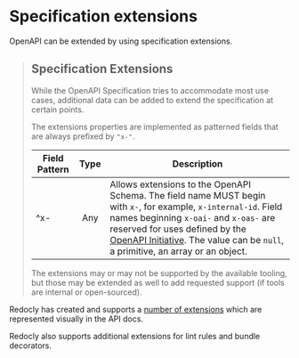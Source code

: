 # Specification extensions

OpenAPI can be extended by using specification extensions.
> ## Specification Extensions
>
> While the OpenAPI Specification tries to accommodate most use cases, additional data can be added to extend the specification at certain points.
>
> The extensions properties are implemented as patterned fields that are always prefixed by `"x-"`.
>
> Field Pattern | Type | Description
> ---|:---:|---
> ^x- | Any | Allows extensions to the OpenAPI Schema. The field name MUST begin with `x-`, for example, `x-internal-id`. Field names beginning `x-oai-` and `x-oas-` are reserved for uses defined by the [OpenAPI Initiative](https://www.openapis.org/). The value can be `null`, a primitive, an array or an object.
>
> The extensions may or may not be supported by the available tooling, but those may be extended as well to add requested support (if tools are internal or open-sourced).

Redocly has created and supports a [number of extensions](https://redocly.com/docs-legacy/api-reference-docs/spec-extensions/) which are represented visually in the API docs.

Redocly also supports additional extensions for lint rules and bundle decorators.
